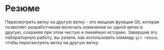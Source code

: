 # Резюме

Пересмотреть ветку на другую ветку - это мощная функция Git, которая позволяет разработчикам включать изменения из одной ветки в другую, сохраняя при этом чистую и линейную историю. Завершив эту лабораторную работу, вы узнали, как использовать команду `git rebase`, чтобы пересмотреть ветку на другую ветку.
